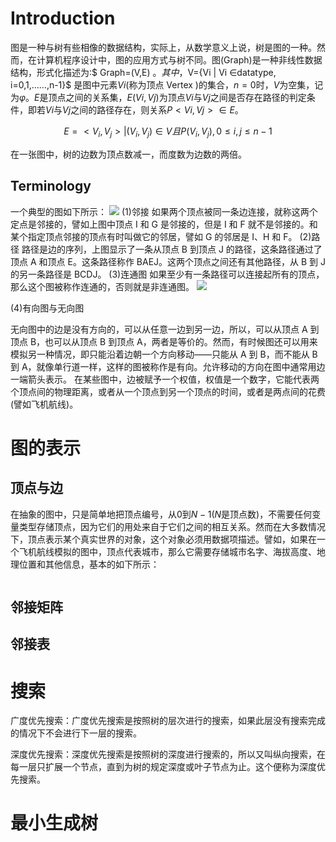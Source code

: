 ﻿# Introduction

图是一种与树有些相像的数据结构，实际上，从数学意义上说，树是图的一种。然而，在计算机程序设计中，图的应用方式与树不同。图(Graph)是一种非线性数据结构，形式化描述为:$ Graph=(V,E) $。其中，$V={Vi | Vi ∈datatype, i=0,1,……,n-1}$ 是图中元素$Vi$(称为顶点 Vertex )的集合，$n=0$时，$V$为空集，记为$φ$。$E$是顶点之间的关系集，$E(Vi,Vj)$为顶点$Vi$与$Vj$之间是否存在路径的判定条件，即若$Vi$与$Vj$之间的路径存在，则关系$P< Vi,Vj >∈E$。

$$
E = {<V_i,V_j> | (V_i,V_j) \in V 且 P(V_i,V_j), 0 \leq i,j \leq n - 1}
$$

在一张图中，树的边数为顶点数减一，而度数为边数的两倍。

## Terminology

一个典型的图如下所示：
![](http://7xlgth.com1.z0.glb.clouddn.com/2C5962F8-D7DA-4656-A4D0-50A1EC6BF17F.png)
(1)邻接
如果两个顶点被同一条边连接，就称这两个定点是邻接的，譬如上图中顶点 I 和 G 是邻接的，但是 I 和 F 就不是邻接的。和某个指定顶点邻接的顶点有时叫做它的邻居，譬如 G 的邻居是 I、H 和 F。
(2)路径
路径是边的序列，上图显示了一条从顶点 B 到顶点 J 的路径，这条路径通过了顶点 A 和顶点 E。这条路径称作 BAEJ。这两个顶点之间还有其他路径，从 B 到 J 的另一条路径是 BCDJ。
(3)连通图
如果至少有一条路径可以连接起所有的顶点，那么这个图被称作连通的，否则就是非连通图。
![](http://7xlgth.com1.z0.glb.clouddn.com/7C2651D9-C995-481D-B57A-C379220EC25E.png)

(4)有向图与无向图

无向图中的边是没有方向的，可以从任意一边到另一边，所以，可以从顶点 A 到顶点 B，也可以从顶点 B 到顶点 A，两者是等价的。然而，有时候图还可以用来模拟另一种情况，即只能沿着边朝一个方向移动——只能从 A 到 B，而不能从 B 到 A，就像单行道一样，这样的图被称作是有向。允许移动的方向在图中通常用边一端箭头表示。
在某些图中，边被赋予一个权值，权值是一个数字，它能代表两个顶点间的物理距离，或者从一个顶点到另一个顶点的时间，或者是两点间的花费(譬如飞机航线)。

# 图的表示

## 顶点与边

在抽象的图中，只是简单地把顶点编号，从$0$到$N-1$($N$是顶点数)，不需要任何变量类型存储顶点，因为它们的用处来自于它们之间的相互关系。然而在大多数情况下，顶点表示某个真实世界的对象，这个对象必须用数据项描述。譬如，如果在一个飞机航线模拟的图中，顶点代表城市，那么它需要存储城市名字、海拔高度、地理位置和其他信息，基本的如下所示：

```

```

## 邻接矩阵

## 邻接表

# 搜索

广度优先搜索：广度优先搜索是按照树的层次进行的搜索，如果此层没有搜索完成的情况下不会进行下一层的搜索。

深度优先搜索：深度优先搜索是按照树的深度进行搜索的，所以又叫纵向搜索，在每一层只扩展一个节点，直到为树的规定深度或叶子节点为止。这个便称为深度优先搜索。

# 最小生成树
